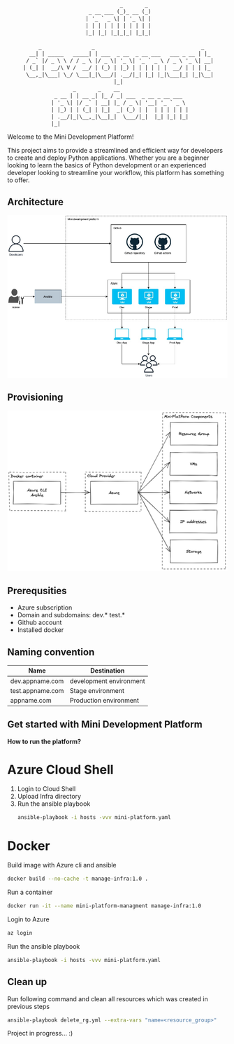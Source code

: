 
                                        _       _ 
                              _ __ ___ (_)_ __ (_)
                             | '_ ` _ \| | '_ \| |
                             | | | | | | | | | | |
                             |_| |_| |_|_|_| |_|_|
                                                  
              _                _                                  _   
           __| | _____   _____| | ___  _ __  _ __ ___   ___ _ __ | |_ 
          / _` |/ _ \ \ / / _ \ |/ _ \| '_ \| '_ ` _ \ / _ \ '_ \| __|
         | (_| |  __/\ V /  __/ | (_) | |_) | | | | | |  __/ | | | |_ 
          \__,_|\___| \_/ \___|_|\___/| .__/|_| |_| |_|\___|_| |_|\__|
                                      |_|                             
                         _       _    __                      
                   _ __ | | __ _| |_ / _| ___  _ __ _ __ ___  
                  | '_ \| |/ _` | __| |_ / _ \| '__| '_ ` _ \ 
                  | |_) | | (_| | |_|  _| (_) | |  | | | | | |
                  | .__/|_|\__,_|\__|_|  \___/|_|  |_| |_| |_|
                  |_|                                         

Welcome to the Mini Development Platform!

This project aims to provide a streamlined and efficient way for developers to create and deploy Python applications. Whether you are a beginner looking to learn the basics of Python development or an experienced developer looking to streamline your workflow, this platform has something to offer.

## Architecture
![Architecture](Img/architecture.jpg)

## Provisioning
![Provisioning](Img/azure-iaac.png)

## Prerequsities
- Azure subscription
- Domain and subdomains: dev.* test.*
- Github account
- Installed docker

## Naming convention
| Name             |       Destination       |
|------------------|-------------------------|
| dev.appname.com  | development environment |
| test.appname.com |       Stage environment |
| appname.com      |  Production environment |

## Get started with Mini Development Platform
**How to run the platform?**

# Azure Cloud Shell
1. Login to Cloud Shell
2. Upload Infra directory
3. Run the ansible playbook
   ```sh
   ansible-playbook -i hosts -vvv mini-platform.yaml
   ```

# Docker
Build image with Azure cli and ansible
```sh
docker build --no-cache -t manage-infra:1.0 .
```
Run a container
```sh
docker run -it --name mini-platform-managment manage-infra:1.0
```
Login to Azure
```sh
az login
```
Run the ansible playbook
```sh
ansible-playbook -i hosts -vvv mini-platform.yaml
```
## Clean up
Run following command and clean all resources which was created in previous steps
```sh
ansible-playbook delete_rg.yml --extra-vars "name=<resource_group>"
```

Project in progress... :)
